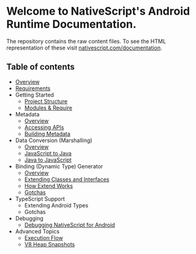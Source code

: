 # Welcome to NativeScript's Android Runtime Documentation.
The repository contains the raw content files. To see the HTML representation of these visit [nativescript.com/documentation](http://nsbuild01/docs/README.html).

## Table of contents
* [Overview](./overview.md)
* [Requirements](./requirements.md)
* Getting Started
	* [Project Structure](./getting-started/project-structure.md)
	* [Modules & Require](./getting-started/modules.md)
* Metadata
	* [Overview](./metadata/overview.md)
	* [Accessing APIs](./metadata/accessing-packages.md)
	* [Building Metadata](./metadata/generating-typescript-declarations.md)
* Data Conversion (Marshalling)
	* [Overview](./marshalling/overview.md)
	* [JavaScript to Java](./marshalling/js-to-java.md)
	* [Java to JavaScript](./marshalling/java-to-js.md)
* Binding (Dynamic Type) Generator
	* [Overview](./generator/overview.md)	
	* [Extending Classes and Interfaces](./generator/extend-class-interface.md)
	* [How Extend Works](./generator/how-extend-works.md)
	* [Gotchas](./generator/gotchas.md)
* TypeScript Support
	* Extending Android Types
	* Gotchas
* Debugging
	* [Debugging NativeScript for Android](./debug/debug-cli.md)
* Advanced Topics
	* [Execution Flow](./advanced-topics/execution-flow.md)
	* [V8 Heap Snapshots](./advanced-topics/V8-heap-snapshots.md)
